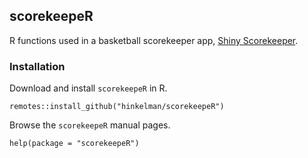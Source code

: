 ## scorekeepeR

R functions used in a basketball scorekeeper app, [Shiny Scorekeeper](https://github.com/hinkelman/Shiny-Scorekeeper).

### Installation

Download and install `scorekeepeR` in R.

```
remotes::install_github("hinkelman/scorekeepeR")
```

Browse the `scorekeepeR` manual pages.

```
help(package = "scorekeepeR")
```


